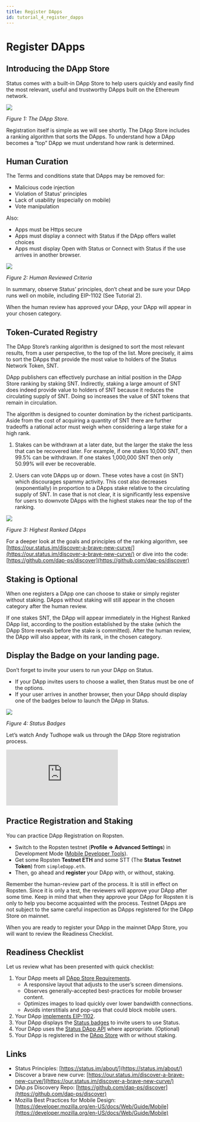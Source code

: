 ```yaml
---
title: Register DApps
id: tutorial_4_register_dapps
---
```


# Register DApps

## Introducing the DApp Store

Status comes with a built-in DApp Store to help users quickly and easily find the most relevant, useful and trustworthy DApps built on the Ethereum network. 

![](/developer_tools/img/dappStore.png)

*Figure 1: The DApp Store.*

Registration itself is simple as we will see shortly. The DApp Store includes a ranking algorithm that sorts the DApps. To understand how a DApp becomes a “top” DApp we must understand how rank is determined. 

## Human Curation

The Terms and conditions state that DApps may be removed for:

- Malicious code injection
- Violation of Status' principles
- Lack of usability (especially on mobile)
- Vote manipulation

Also:

- Apps must be Https secure 
- Apps must display a connect with Status if the DApp offers wallet choices
- Apps must display Open with Status or Connect with Status if the use arrives in another browser.

![](/developer_tools/img/dappStoreTerms.png)

*Figure 2: Human Reviewed Criteria*

In summary, observe Status’ principles, don’t cheat and be sure your DApp runs well on mobile, including EIP-1102 (See Tutorial 2). 

When the human review has approved your DApp, your DApp will appear in your chosen category. 

## Token-Curated Registry

The DApp Store’s ranking algorithm is designed to sort the most relevant results, from a user perspective, to the top of the list. More precisely, it aims to sort the DApps that provide the most value to holders of the Status Network Token, SNT. 

DApp publishers can effectively purchase an initial position in the DApp Store ranking by staking SNT. Indirectly, staking a large amount of SNT does indeed provide value to holders of SNT because it reduces the circulating supply of SNT. Doing so increases the value of SNT tokens that remain in circulation.  

The algorithm is designed to counter domination by the richest participants. Aside from the cost of acquiring a quantity of SNT there are further tradeoffs a rational actor must weigh when considering a large stake for a high rank. 

1. Stakes can be withdrawn at a later date, but the larger the stake the less that can be recovered later. For example, if one stakes 10,000 SNT, then 99.5% can be withdrawn. If one stakes 1,000,000 SNT then only 50.99% will ever be recoverable. 

2. Users can vote DApps up or down. These votes have a cost (in SNT) which discourages spammy activity. This cost also decreases (exponentially) in proportion to a DApps stake relative to the circulating supply of SNT. In case that is not clear, it is significantly less expensive for users to downvote DApps with the highest stakes near the top of the ranking. 

![](/developer_tools/img/highestRanked.png)

*Figure 3: Highest Ranked DApps*

For a deeper look at the goals and principles of the ranking algorithm, see [https://our.status.im/discover-a-brave-new-curve/](https://our.status.im/discover-a-brave-new-curve/) or dive into the code: [https://github.com/dap-ps/discover](https://github.com/dap-ps/discover)

## Staking is Optional

When one registers a DApp one can choose to stake or simply register without staking. DApps without staking will still appear in the chosen category after the human review. 

If one stakes SNT, the DApp will appear immediately in the Highest Ranked DApp list, according to the position established by the stake (which the DApp Store reveals before the stake is committed). After the human review, the DApp will also appear, with its rank, in the chosen category. 

## Display the Badge on your landing page.
Don’t forget to invite your users to run your DApp on Status. 

- If your DApp invites users to choose a wallet, then Status must be one of the options. 
- If your user arrives in another browser, then your DApp should display one of the badges below to launch the DApp in Status. 

![](/developer_tools/img/statusIcons.png)

*Figure 4: Status Badges*

Let’s watch Andy Tudhope walk us through the DApp Store registration process.

<div class="video-wrapper">
	<iframe class="video-iframe" src="https://www.youtube.com/embed/5UlOWRtYAnI?rel=0" frameborder="0" allow="accelerometer; autoplay; encrypted-media; gyroscope; picture-in-picture" allowfullscreen></iframe>
</div>

## Practice Registration and Staking

You can practice DApp Registration on Ropsten. 

- Switch to the Ropsten testnet (**Profile => Advanced Settings**) in Development Mode ([Mobile Developer Tools](../run_on_status/mobile_dev_tools.html#Install-Status-Create-an-Account-and-Switch-to-Testnet)).
- Get some Ropsten **Testnet ETH** and some STT (The **Status Testnet Token**) from `simpleDapp.eth`. 
- Then, go ahead and **register** your DApp with, or without, staking. 

Remember the human-review part of the process. It is still in effect on Ropsten. Since it is only a test, the reviewers will approve your DApp after some time. Keep in mind that when they approve your DApp for Ropsten it is only to help you become acquainted with the process. Testnet DApps are not subject to the same careful inspection as DApps registered for the DApp Store on mainnet.

When you are ready to register your DApp in the mainnet DApp Store, you will want to review the 
Readiness Checklist.

## Readiness Checklist

Let us review what has been presented with quick checklist:

1. Your DApp meets all [DApp Store Requirements](../run_on_status/dapp_store_requirements.html).
    - A responsive layout that adjusts to the user’s screen dimensions. 
    - Observes generally-accepted best-practices for mobile browser content. 
    - Optimizes images to load quickly over lower bandwidth connections.
    - Avoids interstitials and pop-ups that could block mobile users.
2. Your DApp [implements EIP-1102](../run_on_status/eip-1102.html).
3. Your DApp displays the [Status badges](../run_on_status/dapp_store_requirements.html#One-Last-Thing) to invite users to use Status.
4. Your DApp uses the [Status DApp API](../status_extras/status_dapp_api.html) where appropriate. (Optional)
5. Your DApp is registered in the [DApp Store](#) with or without staking.

## Links

- Status Principles: [https://status.im/about/](https://status.im/about/) 
- Discover a brave new curve: [https://our.status.im/discover-a-brave-new-curve/](https://our.status.im/discover-a-brave-new-curve/) 
- DAp.ps Discovery Repo: [https://github.com/dap-ps/discover](https://github.com/dap-ps/discover) 
- Mozilla Best Practices for Mobile Design: [https://developer.mozilla.org/en-US/docs/Web/Guide/Mobile](https://developer.mozilla.org/en-US/docs/Web/Guide/Mobile) 
